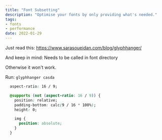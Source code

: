 ```yaml
---
title: "Font Subsetting"
description: "Optimise your fonts by only providing what's needed."
tags:
- fonts
- performance
date: 2022-01-29
---
```


Just read this: 
https://www.sarasoueidan.com/blog/glyphhanger/

And keep in mind:
Needs to be called in font directory

Otherwise it won't work.

Run: `glyphhanger casda`

```css
  aspect-ratio: 16 / 9;

  @supports (not (aspect-ratio: 16 / 9)) {
    position: relative;
    padding-bottom: calc(9 / 16 * 100%);
    height: 0;

    img {
      position: absolute;
    }
  }
```

